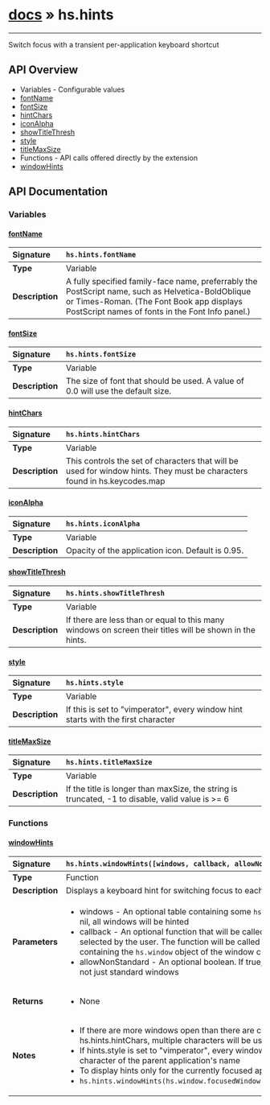 # [docs](index.md) » hs.hints
---

Switch focus with a transient per-application keyboard shortcut

## API Overview
* Variables - Configurable values
 * [fontName](#fontname)
 * [fontSize](#fontsize)
 * [hintChars](#hintchars)
 * [iconAlpha](#iconalpha)
 * [showTitleThresh](#showtitlethresh)
 * [style](#style)
 * [titleMaxSize](#titlemaxsize)
* Functions - API calls offered directly by the extension
 * [windowHints](#windowhints)

## API Documentation

### Variables

#### [fontName](#fontname)
| <span style="float: left;">**Signature**</span> | <span style="float: left;">`hs.hints.fontName` </span>                                                          |
| -----------------------------------------------------|---------------------------------------------------------------------------------------------------------|
| **Type**                                             | Variable |
| **Description**                                      | A fully specified family-face name, preferrably the PostScript name, such as Helvetica-BoldOblique or Times-Roman. (The Font Book app displays PostScript names of fonts in the Font Info panel.) |

#### [fontSize](#fontsize)
| <span style="float: left;">**Signature**</span> | <span style="float: left;">`hs.hints.fontSize` </span>                                                          |
| -----------------------------------------------------|---------------------------------------------------------------------------------------------------------|
| **Type**                                             | Variable |
| **Description**                                      | The size of font that should be used. A value of 0.0 will use the default size. |

#### [hintChars](#hintchars)
| <span style="float: left;">**Signature**</span> | <span style="float: left;">`hs.hints.hintChars` </span>                                                          |
| -----------------------------------------------------|---------------------------------------------------------------------------------------------------------|
| **Type**                                             | Variable |
| **Description**                                      | This controls the set of characters that will be used for window hints. They must be characters found in hs.keycodes.map |

#### [iconAlpha](#iconalpha)
| <span style="float: left;">**Signature**</span> | <span style="float: left;">`hs.hints.iconAlpha` </span>                                                          |
| -----------------------------------------------------|---------------------------------------------------------------------------------------------------------|
| **Type**                                             | Variable |
| **Description**                                      | Opacity of the application icon. Default is 0.95. |

#### [showTitleThresh](#showtitlethresh)
| <span style="float: left;">**Signature**</span> | <span style="float: left;">`hs.hints.showTitleThresh` </span>                                                          |
| -----------------------------------------------------|---------------------------------------------------------------------------------------------------------|
| **Type**                                             | Variable |
| **Description**                                      | If there are less than or equal to this many windows on screen their titles will be shown in the hints. |

#### [style](#style)
| <span style="float: left;">**Signature**</span> | <span style="float: left;">`hs.hints.style` </span>                                                          |
| -----------------------------------------------------|---------------------------------------------------------------------------------------------------------|
| **Type**                                             | Variable |
| **Description**                                      | If this is set to "vimperator", every window hint starts with the first character |

#### [titleMaxSize](#titlemaxsize)
| <span style="float: left;">**Signature**</span> | <span style="float: left;">`hs.hints.titleMaxSize` </span>                                                          |
| -----------------------------------------------------|---------------------------------------------------------------------------------------------------------|
| **Type**                                             | Variable |
| **Description**                                      | If the title is longer than maxSize, the string is truncated, -1 to disable, valid value is >= 6 |

### Functions

#### [windowHints](#windowhints)
| <span style="float: left;">**Signature**</span> | <span style="float: left;">`hs.hints.windowHints([windows, callback, allowNonStandard])` </span>                                                          |
| -----------------------------------------------------|---------------------------------------------------------------------------------------------------------|
| **Type**                                             | Function |
| **Description**                                      | Displays a keyboard hint for switching focus to each window |
| **Parameters**                                       | <ul><li>windows - An optional table containing some <code>hs.window</code> objects. If this value is nil, all windows will be hinted</li><li>callback - An optional function that will be called when a window has been selected by the user. The function will be called with a single argument containing the <code>hs.window</code> object of the window chosen by the user</li><li>allowNonStandard - An optional boolean.  If true, all windows will be included, not just standard windows</li></ul> |
| **Returns**                                          | <ul><li>None</li></ul> |
| **Notes**                                            | <ul><li>If there are more windows open than there are characters available in hs.hints.hintChars, multiple characters will be used</li><li>If hints.style is set to "vimperator", every window hint is prefixed with the first character of the parent application's name</li><li>To display hints only for the currently focused application, try something like:</li><li><code>hs.hints.windowHints(hs.window.focusedWindow():application():allWindows())</code></li></ul> |


